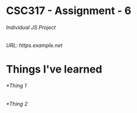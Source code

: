 # CSC317 - Assignment - 6
###### Individual JS Project 
###### URL: https.example.net


# Things I've learned 
###### *Thing 1 
###### *Thing 2

